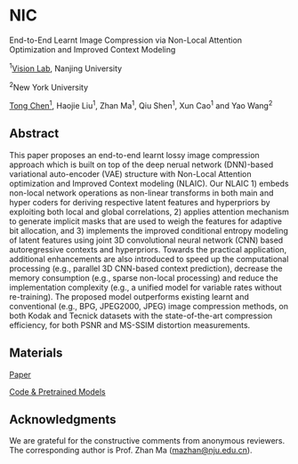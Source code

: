 # NIC
End-to-End Learnt Image Compression via Non-Local Attention Optimization and Improved Context Modeling

<sup>1</sup>[Vision Lab](https://vision.nju.edu.cn), Nanjing University

<sup>2</sup>New York University

[Tong Chen<sup>1</sup>](https://tongxyh.github.io), Haojie Liu<sup>1</sup>, Zhan Ma<sup>1</sup>, Qiu Shen<sup>1</sup>, Xun Cao<sup>1</sup> and Yao Wang<sup>2</sup>

## Abstract
This paper proposes an end-to-end learnt lossy image compression approach which is built on top of the deep nerual network (DNN)-based variational auto-encoder (VAE) structure with  Non-Local Attention optimization and Improved Context modeling (NLAIC). Our NLAIC 1) embeds non-local network operations as non-linear transforms in both main and hyper coders for deriving respective latent features and hyperpriors by exploiting both local and global correlations, 2) applies attention mechanism to generate implicit masks that are used to weigh the features for adaptive bit allocation, and 3) implements the improved conditional entropy modeling of latent features using joint 3D convolutional neural network (CNN) based autoregressive contexts and hyperpriors. Towards the practical application, additional enhancements are also introduced to speed up the computational processing (e.g., parallel 3D CNN-based context prediction), decrease the memory consumption (e.g., sparse non-local processing) and reduce the implementation complexity (e.g., a unified model for variable rates without re-training). The proposed model outperforms existing learnt and conventional (e.g., BPG, JPEG2000, JPEG) image compression methods, on both Kodak and Tecnick datasets with the state-of-the-art compression efficiency, for both PSNR and MS-SSIM distortion measurements.


## Materials
[Paper](https://arxiv.org/abs/1910.06244)

[Code & Pretrained Models](http://yun.nju.edu.cn/f/16ce608723/)

## Acknowledgments
We are grateful for the constructive comments from anonymous reviewers. The corresponding author is Prof. Zhan Ma (mazhan@nju.edu.cn).
